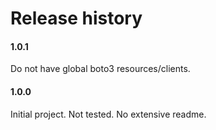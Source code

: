 # Release history

#### 1.0.1
Do not have global boto3 resources/clients.

#### 1.0.0
Initial project. Not tested. No extensive readme.
